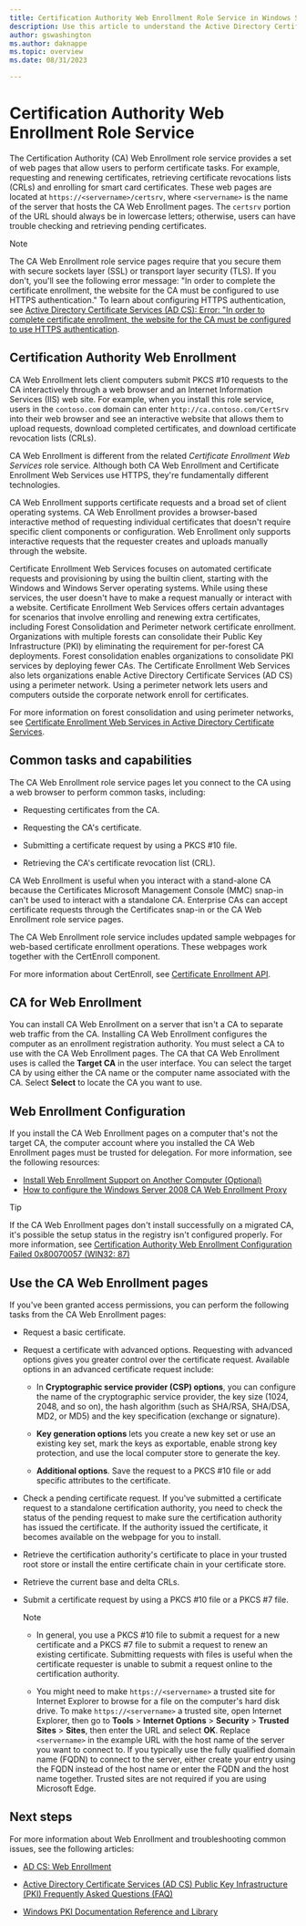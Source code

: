 ```yaml
---
title: Certification Authority Web Enrollment Role Service in Windows Server
description: Use this article to understand the Active Directory Certification Authority Web Enrollment Role Service.
author: gswashington
ms.author: daknappe
ms.topic: overview
ms.date: 08/31/2023

---
```


# Certification Authority Web Enrollment Role Service

The Certification Authority (CA) Web Enrollment role service provides a set of web pages that allow users to perform certificate tasks. For example, requesting and renewing certificates, retrieving certificate revocations lists (CRLs) and enrolling for smart card certificates. These web pages are located at `https://<servername>/certsrv`, where `<servername>` is the name of the server that hosts the CA Web Enrollment pages. The `certsrv` portion of the URL should always be in lowercase letters; otherwise, users can have trouble checking and retrieving pending certificates.

> [!NOTE]
> The CA Web Enrollment role service pages require that you secure them with secure sockets layer (SSL) or transport layer security (TLS). If you don't, you'll see the following error message: "In order to complete the certificate enrollment, the website for the CA must be configured to use HTTPS authentication." To learn about configuring HTTPS authentication, see [Active Directory Certificate Services (AD CS): Error: "In order to complete certificate enrollment, the website for the CA must be configured to use HTTPS authentication](https://social.technet.microsoft.com/wiki/contents/articles/12039.active-directory-certificate-services-ad-cs-error-in-order-to-complete-certificate-enrollment-the-web-site-for-the-ca-must-be-configured-to-use-https-authentication.aspx).

## Certification Authority Web Enrollment

CA Web Enrollment lets client computers submit PKCS #10 requests to the CA interactively through a web browser and an Internet Information Services (IIS) web site. For example, when you install this role service, users in the `contoso.com` domain can enter `http://ca.contoso.com/CertSrv` into their web browser and see an interactive website that allows them to upload requests, download completed certificates, and download certificate revocation lists (CRLs).

CA Web Enrollment is different from the related _Certificate Enrollment Web Services_ role service. Although both CA Web Enrollment and Certificate Enrollment Web Services use HTTPS, they're fundamentally different technologies. 

CA Web Enrollment supports certificate requests and a broad set of client operating systems. CA Web Enrollment provides a browser-based interactive method of requesting individual certificates that doesn't require specific client components or configuration. Web Enrollment only supports interactive requests that the requester creates and uploads manually through the website.

Certificate Enrollment Web Services focuses on automated certificate requests and provisioning by using the builtin client, starting with the Windows and Windows Server operating systems. While using these services, the user doesn't have to make a request manually or interact with a website. Certificate Enrollment Web Services offers certain advantages for scenarios that involve enrolling and renewing extra certificates, including Forest Consolidation and Perimeter network certificate enrollment. Organizations with multiple forests can consolidate their Public Key Infrastructure (PKI) by eliminating the requirement for per-forest CA deployments. Forest consolidation enables organizations to consolidate PKI services by deploying fewer CAs. The Certificate Enrollment Web Services also lets organizations enable Active Directory Certificate Services (AD CS) using a perimeter network. Using a perimeter network lets users and computers outside the corporate network enroll for certificates.

For more information on forest consolidation and using perimeter networks, see [Certificate Enrollment Web Services in Active Directory Certificate Services](https://social.technet.microsoft.com/wiki/contents/articles/7734.certificate-enrollment-web-services-in-active-directory-certificate-services.aspx).

## Common tasks and capabilities

The CA Web Enrollment role service pages let you connect to the CA using a web browser to perform common tasks, including:

- Requesting certificates from the CA.

- Requesting the CA's certificate.

- Submitting a certificate request by using a PKCS #10 file.

- Retrieving the CA's certificate revocation list (CRL).

CA Web Enrollment is useful when you interact with a stand-alone CA because the Certificates Microsoft Management Console (MMC) snap-in can't be used to interact with a standalone CA. Enterprise CAs can accept certificate requests through the Certificates snap-in or the CA Web Enrollment role service pages.

The CA Web Enrollment role service includes updated sample webpages for web-based certificate enrollment operations. These webpages work together with the CertEnroll component.

For more information about CertEnroll, see [Certificate Enrollment API](/windows/win32/seccertenroll/certenroll-portal).

## CA for Web Enrollment

You can install CA Web Enrollment on a server that isn't a CA to separate web traffic from the CA. Installing CA Web Enrollment configures the computer as an enrollment registration authority. You must select a CA to use with the CA Web Enrollment pages. The CA that CA Web Enrollment uses is called the **Target CA** in the user interface. You can select the target CA by using either the CA name or the computer name associated with the CA. Select **Select** to locate the CA you want to use.

## Web Enrollment Configuration

If you install the CA Web Enrollment pages on a computer that's not the target CA, the computer account where you installed the CA Web Enrollment pages must be trusted for delegation. For more information, see the following resources:

- [Install Web Enrollment Support on Another Computer (Optional)](/previous-versions/windows/it-pro/windows-2000-server/cc962056(v=technet.10))
- [How to configure the Windows Server 2008 CA Web Enrollment Proxy](/archive/blogs/askds/how-to-configure-the-windows-server-2008-ca-web-enrollment-proxy)

> [!TIP]
> If the CA Web Enrollment pages don't install successfully on a migrated CA, it's possible the setup status in the registry isn't configured properly. For more information, see [Certification Authority Web Enrollment Configuration Failed 0x80070057 (WIN32: 87)](/answers/questions/183368/the-error-was-received-in-the-certificate-authorit)

## Use the CA Web Enrollment pages

If you've been granted access permissions, you can perform the following tasks from the CA Web Enrollment pages:

- Request a basic certificate.

- Request a certificate with advanced options. Requesting with advanced options gives you greater control over the certificate request. Available options in an advanced certificate request include:

  - In **Cryptographic service provider (CSP) options**, you can configure the name of the cryptographic service provider, the key size (1024, 2048, and so on), the hash algorithm (such as SHA/RSA, SHA/DSA, MD2, or MD5) and the key specification (exchange or signature).

  - **Key generation options** lets you create a new key set or use an existing key set, mark the keys as exportable, enable strong key protection, and use the local computer store to generate the key.

  - **Additional options**. Save the request to a PKCS #10 file or add specific attributes to the certificate.

- Check a pending certificate request. If you've submitted a certificate request to a standalone certification authority, you need to check the status of the pending request to make sure the certification authority has issued the certificate. If the authority issued the certificate, it becomes available on the webpage for you to install.

- Retrieve the certification authority's certificate to place in your trusted root store or install the entire certificate chain in your certificate store.

- Retrieve the current base and delta CRLs.

- Submit a certificate request by using a PKCS #10 file or a PKCS #7 file.

    > [!NOTE]
    >
    > - In general, you use a PKCS #10 file to submit a request for a new certificate and a PKCS #7 file to submit a request to renew an existing certificate. Submitting requests with files is useful when the certificate requester is unable to submit a request online to the certification authority.
    >
    > - You might need to make `https://<servername>` a trusted site for Internet Explorer to browse for a file on the computer's hard disk drive. To make `https://<servername>` a trusted site, open Internet Explorer, then go to **Tools** > **Internet Options** > **Security** > **Trusted Sites** > **Sites**, then enter the URL and select **OK**. Replace `<servername>` in the example URL with the host name of the server you want to connect to. If you typically use the fully qualified domain name (FQDN) to connect to the server, either create your entry using the FQDN instead of the host name or enter the FQDN and the host name together. Trusted sites are not required if you are using Microsoft Edge.

## Next steps

For more information about Web Enrollment and troubleshooting common issues, see the following articles:

- [AD CS: Web Enrollment](https://technet.microsoft.com/library/cc732517.aspx)

- [Active Directory Certificate Services (AD CS) Public Key Infrastructure (PKI) Frequently Asked Questions (FAQ)](https://aka.ms/adcsfaq)

- [Windows PKI Documentation Reference and Library](https://social.technet.microsoft.com/wiki/contents/articles/987.windows-pki-documentation-reference-and-library.aspx)
